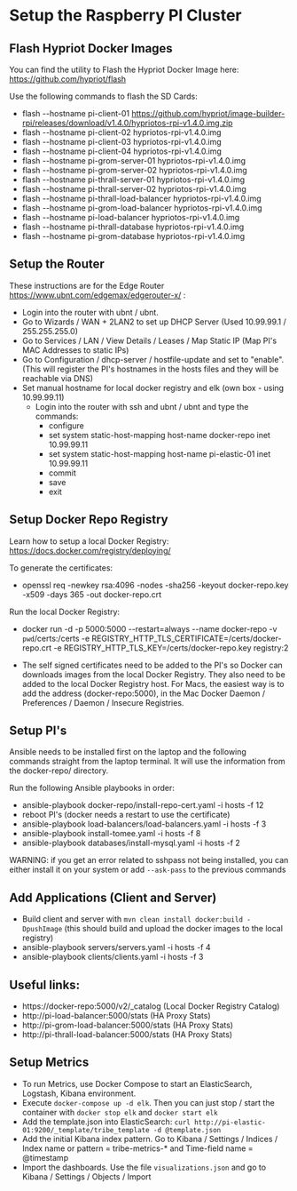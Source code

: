# Setup the Raspberry PI Cluster 

## Flash Hypriot Docker Images
You can find the utility to Flash the Hypriot Docker Image here: https://github.com/hypriot/flash

Use the following commands to flash the SD Cards:
- flash --hostname pi-client-01 https://github.com/hypriot/image-builder-rpi/releases/download/v1.4.0/hypriotos-rpi-v1.4.0.img.zip
- flash --hostname pi-client-02 hypriotos-rpi-v1.4.0.img
- flash --hostname pi-client-03 hypriotos-rpi-v1.4.0.img
- flash --hostname pi-client-04 hypriotos-rpi-v1.4.0.img
- flash --hostname pi-grom-server-01 hypriotos-rpi-v1.4.0.img
- flash --hostname pi-grom-server-02 hypriotos-rpi-v1.4.0.img
- flash --hostname pi-thrall-server-01 hypriotos-rpi-v1.4.0.img
- flash --hostname pi-thrall-server-02 hypriotos-rpi-v1.4.0.img
- flash --hostname pi-thrall-load-balancer hypriotos-rpi-v1.4.0.img
- flash --hostname pi-grom-load-balancer hypriotos-rpi-v1.4.0.img
- flash --hostname pi-load-balancer hypriotos-rpi-v1.4.0.img
- flash --hostname pi-thrall-database hypriotos-rpi-v1.4.0.img
- flash --hostname pi-grom-database hypriotos-rpi-v1.4.0.img

## Setup the Router
These instructions are for the Edge Router https://www.ubnt.com/edgemax/edgerouter-x/ :

- Login into the router with ubnt / ubnt.
- Go to Wizards / WAN + 2LAN2 to set up DHCP Server (Used 10.99.99.1 / 255.255.255.0)
- Go to Services / LAN / View Details / Leases / Map Static IP (Map PI's MAC Addresses to static IPs)
- Go to Configuration / dhcp-server / hostfile-update and set to "enable". (This will register the PI's hostnames in the hosts files and they will be reachable via DNS)
- Set manual hostname for local docker registry and elk (own box - using 10.99.99.11)
    - Login into the router with ssh and ubnt / ubnt and type the commands:
        - configure
        - set system static-host-mapping host-name docker-repo inet 10.99.99.11
        - set system static-host-mapping host-name pi-elastic-01 inet 10.99.99.11
        - commit
        - save
        - exit

## Setup Docker Repo Registry
Learn how to setup a local Docker Registry: https://docs.docker.com/registry/deploying/

To generate the certificates:
- openssl req -newkey rsa:4096 -nodes -sha256 -keyout docker-repo.key -x509 -days 365 -out docker-repo.crt

Run the local Docker Registry:
- docker run -d -p 5000:5000 --restart=always --name docker-repo -v `pwd`/certs:/certs -e REGISTRY_HTTP_TLS_CERTIFICATE=/certs/docker-repo.crt -e REGISTRY_HTTP_TLS_KEY=/certs/docker-repo.key registry:2

- The self signed certificates need to be added to the PI's so Docker can downloads images from the local Docker 
Registry. They also need to be added to the local Docker Registry host. For Macs, the easiest way is to add the address 
(docker-repo:5000), in the Mac Docker Daemon / Preferences / Daemon / Insecure Registries.

## Setup PI's
Ansible needs to be installed first on the laptop and the following commands straight from the laptop terminal. It will use the information from the docker-repo/ directory.

Run the following Ansible playbooks in order:
- ansible-playbook docker-repo/install-repo-cert.yaml -i hosts -f 12
- reboot PI's (docker needs a restart to use the certificate)
- ansible-playbook load-balancers/load-balancers.yaml -i hosts -f 3
- ansible-playbook install-tomee.yaml -i hosts -f 8
- ansible-playbook databases/install-mysql.yaml -i hosts -f 2

WARNING: if you get an error related to sshpass not being installed, you can either install it on your system or add `--ask-pass` to the previous commands

## Add Applications (Client and Server)
- Build client and server with ```mvn clean install docker:build -DpushImage``` (this should build and upload the docker
images to the local registry)
- ansible-playbook servers/servers.yaml -i hosts -f 4
- ansible-playbook clients/clients.yaml -i hosts -f 3

## Useful links:
- https://docker-repo:5000/v2/_catalog (Local Docker Registry Catalog)
- http://pi-load-balancer:5000/stats (HA Proxy Stats)
- http://pi-grom-load-balancer:5000/stats (HA Proxy Stats)
- http://pi-thrall-load-balancer:5000/stats (HA Proxy Stats)

## Setup Metrics
- To run Metrics, use Docker Compose to start an ElasticSearch, Logstash, Kibana environment.
- Execute ```docker-compose up -d elk```. Then you can just stop / start the container with ```docker stop elk``` and ```docker start elk``` 
- Add the template.json into ElasticSearch: ```curl http://pi-elastic-01:9200/_template/tribe_template -d @template.json```
- Add the initial Kibana index pattern. Go to Kibana / Settings / Indices / Index name or pattern = tribe-metrics-* and Time-field name = @timestamp
- Import the dashboards. Use the file ```visualizations.json``` and go to Kibana / Settings / Objects / Import
